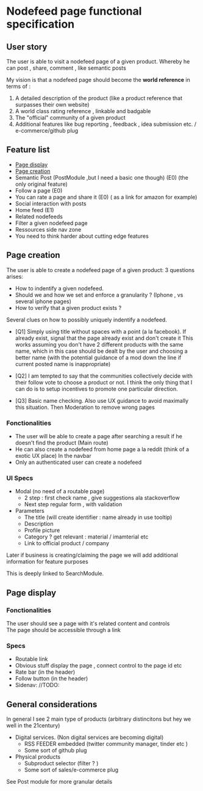 # Nodefeed page functional specification

## User story

The user is able to visit a nodefeed page of a given product.
Whereby he can post , share, comment , like semantic posts

My vision is that a nodefeed page should become the **world reference** in terms of :
 1. A detailed description of the product  (like a product reference that surpasses their own website)
 2. A world class rating reference , linkable and badgable
 3. The "official" community of a given product
 4. Additional features like bug reporting , feedback , idea submission etc. / e-commerce/github plug

## Feature list
* [Page display](#page-display)
* [Page creation](#page-creation)
* Semantic Post (PostModule ,but I need a basic one though) (E0) (the only original feature)
* Follow a page (E0)
* You can rate a page and share it (E0) ( as a link for amazon for example)
* Social interaction with posts
* Home feed (E1)
* Related nodefeeds
* Filter a given nodefeed page
* Ressources side nav zone
* You need to think harder about cutting edge features 

## Page creation
The user is able to create a nodefeed page of a given product:
3 questions arises: 
* How to indentify a given nodefeed.
* Should we and how we set and enforce a granularity ? (Iphone , vs several iphone pages)
* How to verify that a given product exists ?

Several clues on how to possibly uniquely indentify a nodefeed.

* [Q1] Simply using title without spaces with a point (a la facebook).
If already exist, signal that the page already exist and don't create it
This works assuming you don't have 2 different products with the same name, which in this case should be dealt by the user and choosing a better name (with the potential guidance of a mod down the line if current posted name is inappropriate)

* [Q2] I am tempted to say that the communities collectively decide with their follow vote to choose a product or not. I think the only thing that I can do is to setup incentives to promote one particular direction.

* [Q3] Basic name checking. Also use UX guidance to avoid maximally this situation. Then Moderation to remove wrong pages


### Fonctionalities

* The user will be able to create a page after searching a result if he doesn't find the product (Main route)
*  He can also create a nodefeed from home page a la reddit (think of a exotic UX place) In the navbar
*  Only an authenticated user can create a nodefeed


### UI Specs
* Modal (no need of a routable page)
  * 2 step : first check name , give suggestions ala stackoverflow
  * Next step regular form , with validation
* Parameters
   *  The title (will create identifier : name already in use tooltip)
   *  Description
   *  Profile picture 
   *  Category ? get relevant : material / imamterial etc
   *  Link to official product / company


Later if business is creating/claiming the page we will add additional information for feature purposes

This is deeply linked to SearchModule.

## Page display

### Fonctionalities
The user should see a page with it's related content and controls  
The page should be accessible through a link
### Specs
* Routable link
* Obvious stuff display the page , connect control to the page id etc
* Rate bar (in the header)
* Follow button (in the header)
* Sidenav: //TODO:
## General considerations
In general I see 2 main type of products (arbitrary distincitons but hey we well in the 21century)

* Digital services. (Non digital services are becoming digital)  
    * RSS FEEDER embedded (twitter community manager, tinder etc )
    * Some sort of github plug
* Physical products   
  * Subproduct selector (filter ? )
  * Some sort of sales/e-commerce plug

See Post module for more granular details

